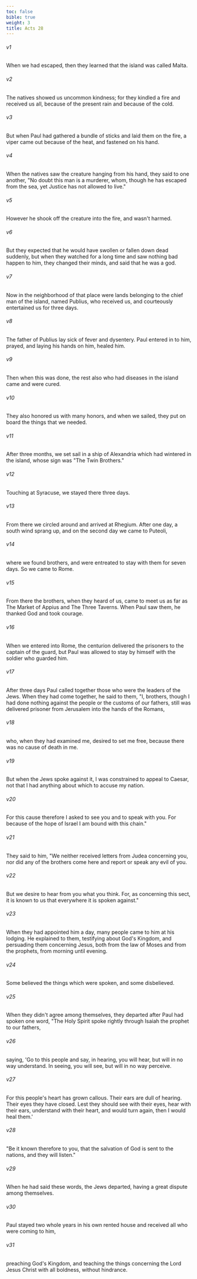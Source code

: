```yaml
---
toc: false
bible: true
weight: 3
title: Acts 28
---
```




###### v1 
When we had escaped, then they learned that the island was called Malta. 

###### v2 
The natives showed us uncommon kindness; for they kindled a fire and received us all, because of the present rain and because of the cold. 

###### v3 
But when Paul had gathered a bundle of sticks and laid them on the fire, a viper came out because of the heat, and fastened on his hand. 

###### v4 
When the natives saw the creature hanging from his hand, they said to one another, "No doubt this man is a murderer, whom, though he has escaped from the sea, yet Justice has not allowed to live." 

###### v5 
However he shook off the creature into the fire, and wasn't harmed. 

###### v6 
But they expected that he would have swollen or fallen down dead suddenly, but when they watched for a long time and saw nothing bad happen to him, they changed their minds, and said that he was a god. 

###### v7 
Now in the neighborhood of that place were lands belonging to the chief man of the island, named Publius, who received us, and courteously entertained us for three days. 

###### v8 
The father of Publius lay sick of fever and dysentery. Paul entered in to him, prayed, and laying his hands on him, healed him. 

###### v9 
Then when this was done, the rest also who had diseases in the island came and were cured. 

###### v10 
They also honored us with many honors, and when we sailed, they put on board the things that we needed. 

###### v11 
After three months, we set sail in a ship of Alexandria which had wintered in the island, whose sign was "The Twin Brothers." 

###### v12 
Touching at Syracuse, we stayed there three days. 

###### v13 
From there we circled around and arrived at Rhegium. After one day, a south wind sprang up, and on the second day we came to Puteoli, 

###### v14 
where we found brothers, and were entreated to stay with them for seven days. So we came to Rome. 

###### v15 
From there the brothers, when they heard of us, came to meet us as far as The Market of Appius and The Three Taverns. When Paul saw them, he thanked God and took courage. 

###### v16 
When we entered into Rome, the centurion delivered the prisoners to the captain of the guard, but Paul was allowed to stay by himself with the soldier who guarded him. 

###### v17 
After three days Paul called together those who were the leaders of the Jews. When they had come together, he said to them, "I, brothers, though I had done nothing against the people or the customs of our fathers, still was delivered prisoner from Jerusalem into the hands of the Romans, 

###### v18 
who, when they had examined me, desired to set me free, because there was no cause of death in me. 

###### v19 
But when the Jews spoke against it, I was constrained to appeal to Caesar, not that I had anything about which to accuse my nation. 

###### v20 
For this cause therefore I asked to see you and to speak with you. For because of the hope of Israel I am bound with this chain." 

###### v21 
They said to him, "We neither received letters from Judea concerning you, nor did any of the brothers come here and report or speak any evil of you. 

###### v22 
But we desire to hear from you what you think. For, as concerning this sect, it is known to us that everywhere it is spoken against." 

###### v23 
When they had appointed him a day, many people came to him at his lodging. He explained to them, testifying about God's Kingdom, and persuading them concerning Jesus, both from the law of Moses and from the prophets, from morning until evening. 

###### v24 
Some believed the things which were spoken, and some disbelieved. 

###### v25 
When they didn't agree among themselves, they departed after Paul had spoken one word, "The Holy Spirit spoke rightly through Isaiah the prophet to our fathers, 

###### v26 
saying, 'Go to this people and say, in hearing, you will hear, but will in no way understand. In seeing, you will see, but will in no way perceive. 

###### v27 
For this people's heart has grown callous. Their ears are dull of hearing. Their eyes they have closed. Lest they should see with their eyes, hear with their ears, understand with their heart, and would turn again, then I would heal them.' 

###### v28 
"Be it known therefore to you, that the salvation of God is sent to the nations, and they will listen." 

###### v29 
When he had said these words, the Jews departed, having a great dispute among themselves. 

###### v30 
Paul stayed two whole years in his own rented house and received all who were coming to him, 

###### v31 
preaching God's Kingdom, and teaching the things concerning the Lord Jesus Christ with all boldness, without hindrance.
